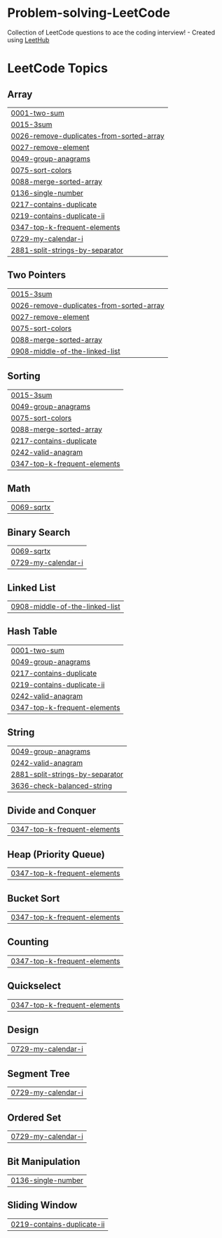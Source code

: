 # Problem-solving-LeetCode
Collection of LeetCode questions to ace the coding interview! - Created using [LeetHub](https://github.com/QasimWani/LeetHub)

<!---LeetCode Topics Start-->
# LeetCode Topics
## Array
|  |
| ------- |
| [0001-two-sum](https://github.com/Mahmoud-Emad/Problem-solving-LeetCode/tree/master/0001-two-sum) |
| [0015-3sum](https://github.com/Mahmoud-Emad/Problem-solving-LeetCode/tree/master/0015-3sum) |
| [0026-remove-duplicates-from-sorted-array](https://github.com/Mahmoud-Emad/Problem-solving-LeetCode/tree/master/0026-remove-duplicates-from-sorted-array) |
| [0027-remove-element](https://github.com/Mahmoud-Emad/Problem-solving-LeetCode/tree/master/0027-remove-element) |
| [0049-group-anagrams](https://github.com/Mahmoud-Emad/Problem-solving-LeetCode/tree/master/0049-group-anagrams) |
| [0075-sort-colors](https://github.com/Mahmoud-Emad/Problem-solving-LeetCode/tree/master/0075-sort-colors) |
| [0088-merge-sorted-array](https://github.com/Mahmoud-Emad/Problem-solving-LeetCode/tree/master/0088-merge-sorted-array) |
| [0136-single-number](https://github.com/Mahmoud-Emad/Problem-solving-LeetCode/tree/master/0136-single-number) |
| [0217-contains-duplicate](https://github.com/Mahmoud-Emad/Problem-solving-LeetCode/tree/master/0217-contains-duplicate) |
| [0219-contains-duplicate-ii](https://github.com/Mahmoud-Emad/Problem-solving-LeetCode/tree/master/0219-contains-duplicate-ii) |
| [0347-top-k-frequent-elements](https://github.com/Mahmoud-Emad/Problem-solving-LeetCode/tree/master/0347-top-k-frequent-elements) |
| [0729-my-calendar-i](https://github.com/Mahmoud-Emad/Problem-solving-LeetCode/tree/master/0729-my-calendar-i) |
| [2881-split-strings-by-separator](https://github.com/Mahmoud-Emad/Problem-solving-LeetCode/tree/master/2881-split-strings-by-separator) |
## Two Pointers
|  |
| ------- |
| [0015-3sum](https://github.com/Mahmoud-Emad/Problem-solving-LeetCode/tree/master/0015-3sum) |
| [0026-remove-duplicates-from-sorted-array](https://github.com/Mahmoud-Emad/Problem-solving-LeetCode/tree/master/0026-remove-duplicates-from-sorted-array) |
| [0027-remove-element](https://github.com/Mahmoud-Emad/Problem-solving-LeetCode/tree/master/0027-remove-element) |
| [0075-sort-colors](https://github.com/Mahmoud-Emad/Problem-solving-LeetCode/tree/master/0075-sort-colors) |
| [0088-merge-sorted-array](https://github.com/Mahmoud-Emad/Problem-solving-LeetCode/tree/master/0088-merge-sorted-array) |
| [0908-middle-of-the-linked-list](https://github.com/Mahmoud-Emad/Problem-solving-LeetCode/tree/master/0908-middle-of-the-linked-list) |
## Sorting
|  |
| ------- |
| [0015-3sum](https://github.com/Mahmoud-Emad/Problem-solving-LeetCode/tree/master/0015-3sum) |
| [0049-group-anagrams](https://github.com/Mahmoud-Emad/Problem-solving-LeetCode/tree/master/0049-group-anagrams) |
| [0075-sort-colors](https://github.com/Mahmoud-Emad/Problem-solving-LeetCode/tree/master/0075-sort-colors) |
| [0088-merge-sorted-array](https://github.com/Mahmoud-Emad/Problem-solving-LeetCode/tree/master/0088-merge-sorted-array) |
| [0217-contains-duplicate](https://github.com/Mahmoud-Emad/Problem-solving-LeetCode/tree/master/0217-contains-duplicate) |
| [0242-valid-anagram](https://github.com/Mahmoud-Emad/Problem-solving-LeetCode/tree/master/0242-valid-anagram) |
| [0347-top-k-frequent-elements](https://github.com/Mahmoud-Emad/Problem-solving-LeetCode/tree/master/0347-top-k-frequent-elements) |
## Math
|  |
| ------- |
| [0069-sqrtx](https://github.com/Mahmoud-Emad/Problem-solving-LeetCode/tree/master/0069-sqrtx) |
## Binary Search
|  |
| ------- |
| [0069-sqrtx](https://github.com/Mahmoud-Emad/Problem-solving-LeetCode/tree/master/0069-sqrtx) |
| [0729-my-calendar-i](https://github.com/Mahmoud-Emad/Problem-solving-LeetCode/tree/master/0729-my-calendar-i) |
## Linked List
|  |
| ------- |
| [0908-middle-of-the-linked-list](https://github.com/Mahmoud-Emad/Problem-solving-LeetCode/tree/master/0908-middle-of-the-linked-list) |
## Hash Table
|  |
| ------- |
| [0001-two-sum](https://github.com/Mahmoud-Emad/Problem-solving-LeetCode/tree/master/0001-two-sum) |
| [0049-group-anagrams](https://github.com/Mahmoud-Emad/Problem-solving-LeetCode/tree/master/0049-group-anagrams) |
| [0217-contains-duplicate](https://github.com/Mahmoud-Emad/Problem-solving-LeetCode/tree/master/0217-contains-duplicate) |
| [0219-contains-duplicate-ii](https://github.com/Mahmoud-Emad/Problem-solving-LeetCode/tree/master/0219-contains-duplicate-ii) |
| [0242-valid-anagram](https://github.com/Mahmoud-Emad/Problem-solving-LeetCode/tree/master/0242-valid-anagram) |
| [0347-top-k-frequent-elements](https://github.com/Mahmoud-Emad/Problem-solving-LeetCode/tree/master/0347-top-k-frequent-elements) |
## String
|  |
| ------- |
| [0049-group-anagrams](https://github.com/Mahmoud-Emad/Problem-solving-LeetCode/tree/master/0049-group-anagrams) |
| [0242-valid-anagram](https://github.com/Mahmoud-Emad/Problem-solving-LeetCode/tree/master/0242-valid-anagram) |
| [2881-split-strings-by-separator](https://github.com/Mahmoud-Emad/Problem-solving-LeetCode/tree/master/2881-split-strings-by-separator) |
| [3636-check-balanced-string](https://github.com/Mahmoud-Emad/Problem-solving-LeetCode/tree/master/3636-check-balanced-string) |
## Divide and Conquer
|  |
| ------- |
| [0347-top-k-frequent-elements](https://github.com/Mahmoud-Emad/Problem-solving-LeetCode/tree/master/0347-top-k-frequent-elements) |
## Heap (Priority Queue)
|  |
| ------- |
| [0347-top-k-frequent-elements](https://github.com/Mahmoud-Emad/Problem-solving-LeetCode/tree/master/0347-top-k-frequent-elements) |
## Bucket Sort
|  |
| ------- |
| [0347-top-k-frequent-elements](https://github.com/Mahmoud-Emad/Problem-solving-LeetCode/tree/master/0347-top-k-frequent-elements) |
## Counting
|  |
| ------- |
| [0347-top-k-frequent-elements](https://github.com/Mahmoud-Emad/Problem-solving-LeetCode/tree/master/0347-top-k-frequent-elements) |
## Quickselect
|  |
| ------- |
| [0347-top-k-frequent-elements](https://github.com/Mahmoud-Emad/Problem-solving-LeetCode/tree/master/0347-top-k-frequent-elements) |
## Design
|  |
| ------- |
| [0729-my-calendar-i](https://github.com/Mahmoud-Emad/Problem-solving-LeetCode/tree/master/0729-my-calendar-i) |
## Segment Tree
|  |
| ------- |
| [0729-my-calendar-i](https://github.com/Mahmoud-Emad/Problem-solving-LeetCode/tree/master/0729-my-calendar-i) |
## Ordered Set
|  |
| ------- |
| [0729-my-calendar-i](https://github.com/Mahmoud-Emad/Problem-solving-LeetCode/tree/master/0729-my-calendar-i) |
## Bit Manipulation
|  |
| ------- |
| [0136-single-number](https://github.com/Mahmoud-Emad/Problem-solving-LeetCode/tree/master/0136-single-number) |
## Sliding Window
|  |
| ------- |
| [0219-contains-duplicate-ii](https://github.com/Mahmoud-Emad/Problem-solving-LeetCode/tree/master/0219-contains-duplicate-ii) |
<!---LeetCode Topics End-->